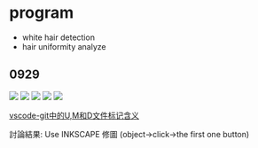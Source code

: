 # program
- white hair detection
- hair uniformity analyze 
## 0929
![](https://i.imgur.com/oolKniD.png)
![](https://i.imgur.com/wQc7iNa.png)
![](https://i.imgur.com/XZYBo6T.png)
![](https://i.imgur.com/h3Xqpv4.png)
![](https://i.imgur.com/V10rsdi.png)

[vscode-git中的U,M和D文件标记含义](https://blog.csdn.net/qq_43827595/article/details/100393316)

討論結果:
Use INKSCAPE 修圖 (object→click→the first one button)